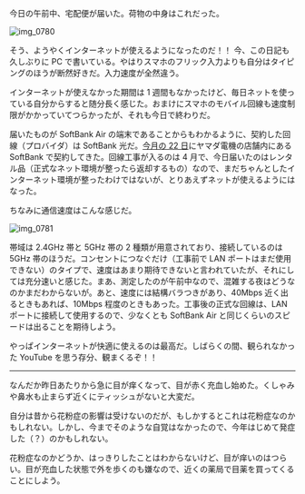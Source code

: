 今日の午前中、宅配便が届いた。荷物の中身はこれだった。

![img_0780](/images/2018/03/img_0780.jpg)

そう、ようやくインターネットが使えるようになったのだ！！ 今、この日記も久しぶりに PC で書いている。やはりスマホのフリック入力よりも自分はタイピングのほうが断然好きだ。入力速度が全然違う。

インターネットが使えなかった期間は 1 週間もなかったけど、毎日ネットを使っている自分からすると随分長く感じた。おまけにスマホのモバイル回線も速度制限がかかっていてつらかったが、それも今日で終わりだ。

届いたものが SoftBank Air の端末であることからもわかるように、契約した回線（プロバイダ）は SoftBank 光だ。[今月の 22 日](/2018/03/22)にヤマダ電機の店舗内にある SoftBank で契約してきた。回線工事が入るのは 4 月で、今日届いたのはレンタル品（正式なネット環境が整ったら返却するもの）なので、まだちゃんとしたインターネット環境が整ったわけではないが、とりあえずネットが使えるようにはなった。

ちなみに通信速度はこんな感じだ。

![img_0781](/images/2018/03/img_0781.png)

帯域は 2.4GHz 帯と 5GHz 帯の 2 種類が用意されており、接続しているのは 5GHz 帯のほうだ。コンセントにつなぐだけ（工事前で LAN ポートはまだ使用できない）のタイプで、速度はあまり期待できないと言われていたが、それにしては充分速いと感じた。まあ、測定したのが午前中なので、混雑する夜はどうなのかまだわからないが。あと、速度には結構バラつきがあり、40Mbps 近く出るときもあれば、10Mbps 程度のときもあった。工事後の正式な回線は、LAN ポートに接続して使用するので、少なくとも SoftBank Air と同じくらいのスピードは出ることを期待しよう。

やっぱインターネットが快適に使えるのは最高だ。しばらくの間、観られなかった YouTube を思う存分、観まくるぞ！！

***

なんだか昨日あたりから急に目が痒くなって、目が赤く充血し始めた。くしゃみや鼻水も止まらず近くにティッシュがないと大変だ。

自分は昔から花粉症の影響は受けないのだが、もしかするとこれは花粉症なのかもしれない。しかし、今までそのような自覚はなかったので、今年はじめて発症した（？）のかもしれない。

花粉症なのかどうか、はっきりしたことはわからないけど、目が痒いのはつらい。目が充血した状態で外を歩くのも嫌なので、近くの薬局で目薬を買ってくることにしよう。
